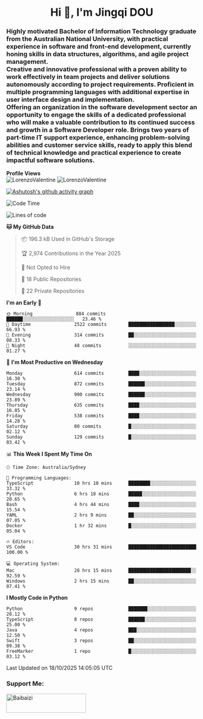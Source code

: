<h1 align="center">Hi 👋, I'm Jingqi DOU</h1>
<h3 align="left">
Highly motivated Bachelor of Information Technology graduate from the Australian National University, with practical experience in software and front-end development, currently honing skills in data structures, algorithms, and agile project management. <br>
Creative and innovative professional with a proven ability to work effectively in team projects and deliver solutions autonomously according to project requirements. Proficient in multiple programming languages with additional expertise in user interface design and implementation. <br>
Offering an organization in the software development sector an opportunity to engage the skills of a dedicated professional who will make a valuable contribution to its continued success and growth in a Software Developer role. Brings two years of part-time IT support experience, enhancing problem-solving abilities and customer service skills, ready to apply this blend of technical knowledge and practical experience to create impactful software solutions. 
</h3>

**Profile Views**<br>
<img src="https://count.getloli.com/@LorenzoValentine?name=LorenzoValentine&theme=asoul&padding=7&offset=0&align=center&scale=2&pixelated=1&darkmode=auto&prefix=020315" alt="LorenzoValentine" theme="rule34" />
<img src="https://count.getloli.com/@LorenzoValentine?name=LorenzoValentine&theme=food&padding=7&offset=0&align=center&scale=2&pixelated=1&darkmode=auto&prefix=020315" alt="LorenzoValentine" theme="rule34" />

[![Ashutosh's github activity graph](https://github-readme-activity-graph.vercel.app/graph?username=LorenzoValentine)](https://github.com/ashutosh00710/github-readme-activity-graph)

<!--START_SECTION:waka-->
![Code Time](http://img.shields.io/badge/Code%20Time-2%2C513%20hrs%2024%20mins-blue)

![Lines of code](https://img.shields.io/badge/From%20Hello%20World%20I%27ve%20Written-951.2%20thousand%20lines%20of%20code-blue)

**🐱 My GitHub Data** 

> 📦 196.3 kB Used in GitHub's Storage 
 > 
> 🏆 2,974 Contributions in the Year 2025
 > 
> 🚫 Not Opted to Hire
 > 
> 📜 18 Public Repositories 
 > 
> 🔑 22 Private Repositories 
 > 
**I'm an Early 🐤** 

```text
🌞 Morning                884 commits         ██████░░░░░░░░░░░░░░░░░░░   23.46 % 
🌆 Daytime                2522 commits        █████████████████░░░░░░░░   66.93 % 
🌃 Evening                314 commits         ██░░░░░░░░░░░░░░░░░░░░░░░   08.33 % 
🌙 Night                  48 commits          ░░░░░░░░░░░░░░░░░░░░░░░░░   01.27 % 
```
📅 **I'm Most Productive on Wednesday** 

```text
Monday                   614 commits         ████░░░░░░░░░░░░░░░░░░░░░   16.30 % 
Tuesday                  872 commits         ██████░░░░░░░░░░░░░░░░░░░   23.14 % 
Wednesday                900 commits         ██████░░░░░░░░░░░░░░░░░░░   23.89 % 
Thursday                 635 commits         ████░░░░░░░░░░░░░░░░░░░░░   16.85 % 
Friday                   538 commits         ████░░░░░░░░░░░░░░░░░░░░░   14.28 % 
Saturday                 80 commits          █░░░░░░░░░░░░░░░░░░░░░░░░   02.12 % 
Sunday                   129 commits         █░░░░░░░░░░░░░░░░░░░░░░░░   03.42 % 
```


📊 **This Week I Spent My Time On** 

```text
🕑︎ Time Zone: Australia/Sydney

💬 Programming Languages: 
TypeScript               10 hrs 10 mins      ████████░░░░░░░░░░░░░░░░░   33.32 % 
Python                   6 hrs 18 mins       █████░░░░░░░░░░░░░░░░░░░░   20.65 % 
Bash                     4 hrs 44 mins       ████░░░░░░░░░░░░░░░░░░░░░   15.54 % 
YAML                     2 hrs 9 mins        ██░░░░░░░░░░░░░░░░░░░░░░░   07.05 % 
Docker                   1 hr 32 mins        █░░░░░░░░░░░░░░░░░░░░░░░░   05.04 % 

🔥 Editors: 
VS Code                  30 hrs 31 mins      █████████████████████████   100.00 % 

💻 Operating System: 
Mac                      28 hrs 15 mins      ███████████████████████░░   92.59 % 
Windows                  2 hrs 15 mins       ██░░░░░░░░░░░░░░░░░░░░░░░   07.41 % 
```

**I Mostly Code in Python** 

```text
Python                   9 repos             ███████░░░░░░░░░░░░░░░░░░   28.12 % 
TypeScript               8 repos             ██████░░░░░░░░░░░░░░░░░░░   25.00 % 
Java                     4 repos             ███░░░░░░░░░░░░░░░░░░░░░░   12.50 % 
Swift                    3 repos             ██░░░░░░░░░░░░░░░░░░░░░░░   09.38 % 
FreeMarker               1 repo              █░░░░░░░░░░░░░░░░░░░░░░░░   03.12 % 
```




 Last Updated on 18/10/2025 14:05:05 UTC
<!--END_SECTION:waka-->

<!-- [![willianrod's wakatime stats](https://github-readme-stats.vercel.app/api/wakatime?username=lorenzoval2050)](https://github.com/anuraghazra/github-readme-stats) -->


<h3 align="left">Support Me:</h3>
<p><a href="https://www.buymeacoffee.com/Baibaizi"> <img align="left" src="https://cdn.buymeacoffee.com/buttons/v2/default-yellow.png" height="50" width="210" alt="Baibaizi" /></a></p><br><br>
